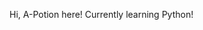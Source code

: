 Hi, A-Potion here!
Currently learning Python!

<!---
A-Potion/A-Potion is a ✨ special ✨ repository because its `README.md` (this file) appears on your GitHub profile.
You can click the Preview link to take a look at your changes.
--->
